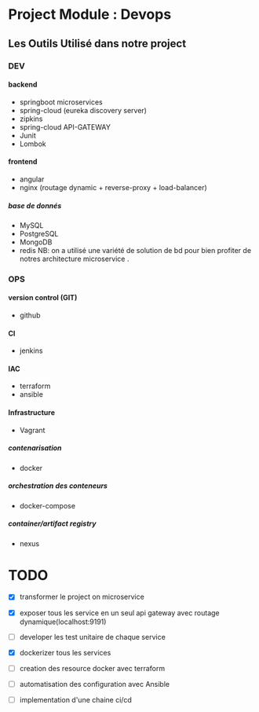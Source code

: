 # Project Module : Devops
## Les Outils Utilisé dans notre project 
### DEV
#### backend
-  springboot microservices
-  spring-cloud (eureka discovery server)
-  zipkins
-  spring-cloud API-GATEWAY
-  Junit
-  Lombok
#### frontend
- angular
- nginx (routage dynamic + reverse-proxy + load-balancer)
##### base de donnés
- MySQL
- PostgreSQL
- MongoDB
- redis
NB: on a utilisé une variété de solution de bd pour bien profiter de notres architecture microservice .
### OPS
#### version control (GIT)
- github
#### CI 
- jenkins
#### IAC
- terraform
- ansible
#### Infrastructure
- Vagrant
##### contenarisation
- docker
##### orchestration des conteneurs
- docker-compose
##### container/artifact registry
- nexus
# TODO
- [x] transformer le project on microservice
- [x] exposer tous les service en un seul api gateway avec routage dynamique(localhost:9191)
- [ ] developer les test unitaire de chaque service
- [x] dockerizer tous les services
- [ ] creation des resource docker avec terraform
- [ ] automatisation des configuration avec Ansible
- [ ] implementation d'une chaine ci/cd 



